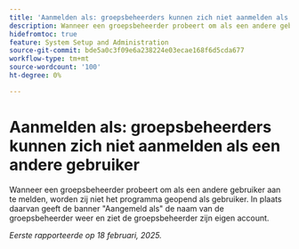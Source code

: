 ```yaml
---
title: 'Aanmelden als: groepsbeheerders kunnen zich niet aanmelden als een andere gebruiker'
description: Wanneer een groepsbeheerder probeert om als een andere gebruiker aan te melden, worden zij niet het programma geopend als gebruiker. In plaats daarvan geeft de banner die zich aanmeldt de naam van de groepsbeheerder weer en ziet de groepsbeheerder zijn eigen account.
hidefromtoc: true
feature: System Setup and Administration
source-git-commit: bde5a0c3f09e6a238224e03ecae168f6d5cda677
workflow-type: tm+mt
source-wordcount: '100'
ht-degree: 0%

---
```



# Aanmelden als: groepsbeheerders kunnen zich niet aanmelden als een andere gebruiker

Wanneer een groepsbeheerder probeert om als een andere gebruiker aan te melden, worden zij niet het programma geopend als gebruiker. In plaats daarvan geeft de banner &quot;Aangemeld als&quot; de naam van de groepsbeheerder weer en ziet de groepsbeheerder zijn eigen account.

_Eerste rapporteerde op 18 februari, 2025._
